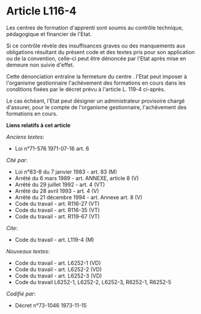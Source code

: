 # Article L116-4

Les centres de formation d'apprenti sont soumis au contrôle technique, pédagogique et financier de l'Etat.

Si ce contrôle révèle des insuffisances graves ou des manquements aux obligations résultant du présent code et des textes
pris pour son application ou de la convention, celle-ci peut être dénoncée par l'Etat après mise en demeure non suivie
d'effet.

Cette dénonciation entraîne la fermeture du centre . l'Etat peut imposer à l'organisme gestionnaire l'achèvement des
formations en cours dans les conditions fixées par le décret prévu à l'article L. 119-4 ci-après.

Le cas échéant, l'Etat peut désigner un administrateur provisoire chargé d'assurer, pour le compte de l'organisme
gestionnaire, l'achèvement des formations en cours.

**Liens relatifs à cet article**

_Anciens textes_:

  - Loi n°71-576 1971-07-16 art. 6

_Cité par_:

  - Loi n°83-8 du 7 janvier 1983 - art. 83 (M)
  - Arrêté du 6 mars 1989 - art. ANNEXE, article 8 (V)
  - Arrêté du 29 juillet 1992 - art. 4 (VT)
  - Arrêté du 28 avril 1993 - art. 4 (V)
  - Arrêté du 21 décembre 1994 - art. Annexe art. 8 (V)
  - Code du travail - art. R116-27 (VT)
  - Code du travail - art. R116-35 (VT)
  - Code du travail - art. R119-67 (VT)

_Cite_:

  - Code du travail - art. L119-4 (M)

_Nouveaux textes_:

  - Code du travail - art. L6252-1 (VD)
  - Code du travail - art. L6252-2 (VD)
  - Code du travail - art. L6252-3 (VD)
  - Code du travail L6252-1, L6252-2, L6252-3, R6252-1, R6252-5

_Codifié par_:

  - Décret n°73-1046 1973-11-15
